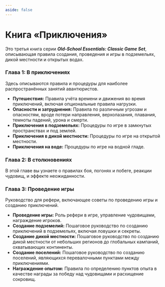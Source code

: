 ```yaml
---
aside: false
---
```


# Книга «Приключения»

Это третья книга серии _**Old-School Essentials: Classic Game Set**_, описывающая правила создания, проведения и игры в подземельях, дикой местности и открытых водах.

### Глава 1: В приключениях

Здесь описываются правила и процедуры для наиболее распространённых занятий авантюристов.

-   **Путешествия:** Правила учёта времени и движения во время приключений, включая опциональные правила нагрузки.
-   **Опасности и затруднения:** Правила по различным угрозам и опасностям, вроде потери направления, верхолазания, плавания, темноты падений, урона и смерти.
-   **Приключения в подземельях:** Процедуры по игре в замкнутых пространствах и под землей.
-   **Приключения в дикой местности:** Процедуры по игре на открытой местности.
-   **Приключения на воде:** Процедуры по игре на водной гладе.

### Глава 2: В столкновениях

В этой главе вы узнаете о правилах боя, погонях и побеге, реакции чудовищ, и эффекте неожиданности.

### Глава 3: Проведение игры

Руководство для рефери, включающее советы по проведению игры и созданию приключений.

-   **Проведение игры:** Роль рефери в игре, управление чудовищами, награждение игроков.
-   **Создание подземелий:** Пошаговое руководство по созданию приключений в подземельях, включая ловушки и секреты.
-   **Создание дикой местности:** Пошаговое руководство по созданию дикой местности от небольших регионов до глобальных кампаний, охватывающих континенты.
-   **Создание поселений:** Пошаговое руководство по созданию поселений, являющихся перевалочными пунктами между приключениями.
-   **Награждение опытом:** Правила по определению пунктов опыта в качестве награды за победу над чудовищами и расхищение сокровищ.
